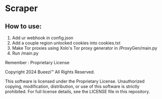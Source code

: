 # Scraper
## How to use:
1. Add ur webhook in config.json
2. Add a couple region unlocked cookies into cookies.txt
3. Make Tor proxies using Xolo's Tor proxy generator in /ProxyGen/main.py
4. Run /main.py

Remember :
Proprietary License

Copyright 2024 Bueezi™
All Rights Reserved.

This software is licensed under the Proprietary License. Unauthorized copying, modification, distribution, or use
of this software is strictly prohibited. For full license details, see the LICENSE file in this repository.

